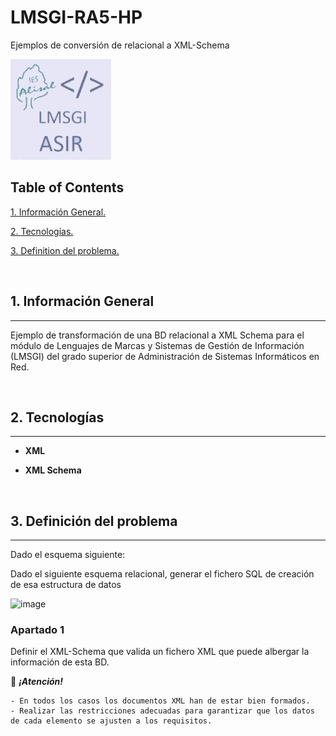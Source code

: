 
# LMSGI-RA5-HP

Ejemplos de conversión de relacional a XML-Schema

![Logo de Team](https://github.com/ana-polo/LMSGI-RA5-starWars/blob/main/LMSGI.gif "Team logo")

## Table of Contents

[1. Información General.](#informacion-general)

[2. Tecnologías.](#tecnologias)

[3. Definition del problema.](#definicion-del-problema)

&nbsp;

<a name = "informacion-general"></a>

## 1. Información General

----

Ejemplo de transformación de una BD relacional a XML Schema para el módulo de Lenguajes de Marcas y Sistemas de Gestión de Información (LMSGI) del grado superior de Administración de Sistemas Informáticos en Red.

&nbsp;

<a name = "tecnologias"></a>

## 2. Tecnologías

----

- **XML**

- **XML Schema**

&nbsp;

<a name = "definicion-del-problema"></a>

## 3. Definición del problema

----

Dado el esquema siguiente:

Dado el siguiente esquema relacional, generar el fichero SQL de creación de esa estructura de datos




![image](https://user-images.githubusercontent.com/91391985/227181851-54522af6-ca69-4736-be57-3f3be14719fb.png)

### Apartado 1

   Definir el XML-Schema que valida un fichero XML que puede albergar la información de esta BD.



👀 ***¡Atención!***

    - En todos los casos los documentos XML han de estar bien formados.
    - Realizar las restricciones adecuadas para garantizar que los datos de cada elemento se ajusten a los requisitos.

&nbsp;
